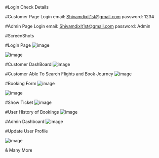 #Login Check Details

#Customer Page Login
email: Shivamdixit1st@gmail.com
password: 1234

#Admin Page Login
email: Shivamdixit1st@gmail.com
password: Admin

#ScreenShots

#Login Page
![image](https://github.com/user-attachments/assets/b3e54bf1-c760-485d-a95a-b204cac111e7)

![image](https://github.com/user-attachments/assets/989ab740-cd30-4e7d-b6e9-34efe509cbe0)

#Customer DashBoard
![image](https://github.com/user-attachments/assets/27165329-6177-4871-82e7-fcce018a27db)

#Customer Able To Search Flights and Book Journey
![image](https://github.com/user-attachments/assets/a723aae6-aa4c-40c2-b7f1-505cd9dcadfa)

#Booking Form
![image](https://github.com/user-attachments/assets/7e973bf5-2ee3-40a4-93ee-64f4952b9917)

![image](https://github.com/user-attachments/assets/76b3c4e6-c0ee-47f7-b4a4-f7f18204d9c9)

#Show Ticket
![image](https://github.com/user-attachments/assets/c615e448-4063-48ca-a922-96741439a34f)

#User History of Bookings
![image](https://github.com/user-attachments/assets/a4908cf8-c30c-461c-a9de-5ce74d862dcb)


#Admin Dashboard
![image](https://github.com/user-attachments/assets/0abada3c-31b5-4415-9436-22581f626a07)

#Update User Profile

![image](https://github.com/user-attachments/assets/5c01c00c-5ced-4581-86e4-474d16bb6d68)

& Many More







